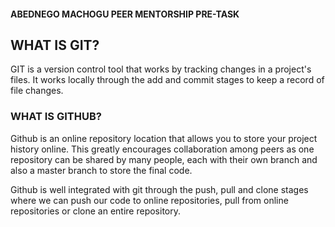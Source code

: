 #### ABEDNEGO MACHOGU PEER MENTORSHIP PRE-TASK
## WHAT IS GIT?
GIT is a version control tool that works by tracking changes in a project's files. It works locally through the add and commit stages to keep a record of file changes.

### WHAT IS GITHUB?
Github is an online repository location that allows you to store your project history online. This greatly encourages collaboration among peers as one repository can be shared by many people, each with their own branch and also a master branch to store the final code. 

Github is well integrated with git through the push, pull and clone stages where we can push our code to online repositories, pull from online repositories or clone an entire repository. 
